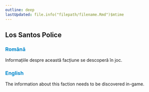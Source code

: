 ```yaml
---
outline: deep
lastUpdated: file.info("filepath/filename.Rmd")$mtime
---
```


## Los Santos Police

### <span style="color: #0088CC">Română</span>

Informațiile despre această facțiune se descoperă în joc.

### <span style="color: #0088CC">English</span>

The information about this faction needs to be discovered in-game.